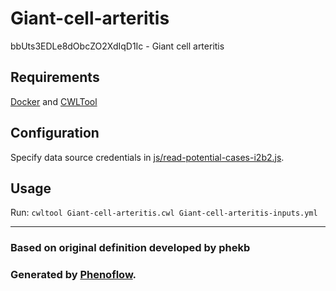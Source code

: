 # Giant-cell-arteritis

bbUts3EDLe8dObcZO2XdIqD1Ic - Giant cell arteritis

## Requirements

[Docker](https://docs.docker.com/install/) and [CWLTool](https://github.com/common-workflow-language/cwltool#install)

## Configuration

Specify data source credentials in [js/read-potential-cases-i2b2.js](js/read-potential-cases-i2b2.js).

## Usage

Run: `cwltool Giant-cell-arteritis.cwl Giant-cell-arteritis-inputs.yml`

***

### Based on original definition developed by phekb
### Generated by [Phenoflow](https://kclhi.org/phenoflow).
